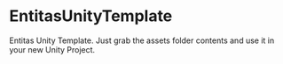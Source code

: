 # EntitasUnityTemplate
Entitas Unity Template. Just grab the assets folder contents and use it in your new Unity Project.

